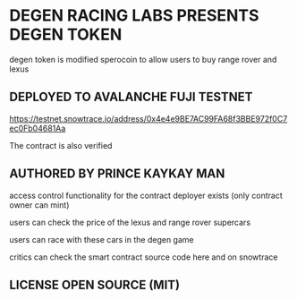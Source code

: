 # DEGEN RACING LABS PRESENTS DEGEN TOKEN
degen token is modified sperocoin to allow users to buy range rover and lexus

## DEPLOYED TO AVALANCHE FUJI TESTNET
https://testnet.snowtrace.io/address/0x4e4e9BE7AC99FA68f3BBE972f0C7ec0Fb04681Aa

The contract is also verified

## AUTHORED BY PRINCE KAYKAY MAN

access control functionality for the contract deployer exists (only contract owner can mint)

users can check the price of the lexus and range rover supercars

users can race with these cars in the degen game

critics can check the smart contract source code here and on snowtrace

## LICENSE OPEN SOURCE (MIT)

